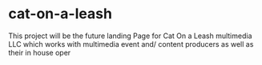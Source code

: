 # cat-on-a-leash

This project will be the future landing Page for Cat On a Leash multimedia LLC which works with multimedia event and/
content producers as well as their in house oper